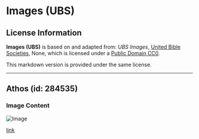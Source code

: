 # Images (UBS)

## License Information

**Images (UBS)** is based on and adapted from: _UBS Images_, [United Bible Societies](https://unitedbiblesocieties.org/), None, which is licensed under a [Public Domain CC0](https://creativecommons.org/public-domain/cc0/).

This markdown version is provided under the same license.



--------------------------------

## Athos (id: 284535)

### Image Content

![Image](https://cdn.aquifer.bible/aquifer-content/resources/Media/WEB-0046_athos.jpg)

[link](https://cdn.aquifer.bible/aquifer-content/resources/Media/WEB-0046_athos.jpg)


